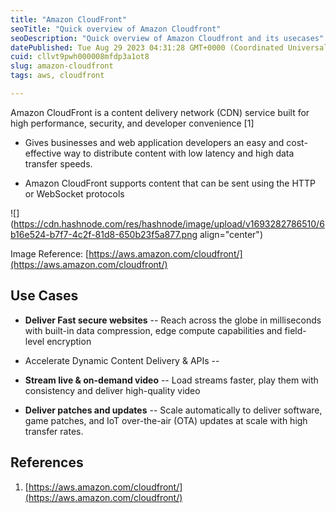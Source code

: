 ```yaml
---
title: "Amazon CloudFront"
seoTitle: "Quick overview of Amazon Cloudfront"
seoDescription: "Quick overview of Amazon Cloudfront and its usecases"
datePublished: Tue Aug 29 2023 04:31:28 GMT+0000 (Coordinated Universal Time)
cuid: cllvt9pwh000008mfdp3a1ot8
slug: amazon-cloudfront
tags: aws, cloudfront

---
```


Amazon CloudFront is a content delivery network (CDN) service built for high performance, security, and developer convenience \[1\]

* Gives businesses and web application developers an easy and cost-effective way to distribute content with low latency and high data transfer speeds.
    
* Amazon CloudFront supports content that can be sent using the HTTP or WebSocket protocols
    

![](https://cdn.hashnode.com/res/hashnode/image/upload/v1693282786510/6b16e524-b7f7-4c2f-81d8-650b23f5a877.png align="center")

Image Reference: [https://aws.amazon.com/cloudfront/](https://aws.amazon.com/cloudfront/)

## Use Cases

* **Deliver Fast secure websites** \-- Reach across the globe in milliseconds with built-in data compression, edge compute capabilities and field-level encryption
    
* Accelerate Dynamic Content Delivery & APIs --
    
* **Stream live & on-demand video** -- Load streams faster, play them with consistency and deliver high-quality video
    
* **Deliver patches and updates** -- Scale automatically to deliver software, game patches, and IoT over-the-air (OTA) updates at scale with high transfer rates.
    

## References

1. [https://aws.amazon.com/cloudfront/](https://aws.amazon.com/cloudfront/)